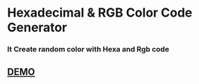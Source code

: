 # Hexadecimal & RGB Color Code Generator
### It Create random color with Hexa and Rgb code
## [DEMO](https://moscuet.github.io/HEXA-RGB-COLOR/)
